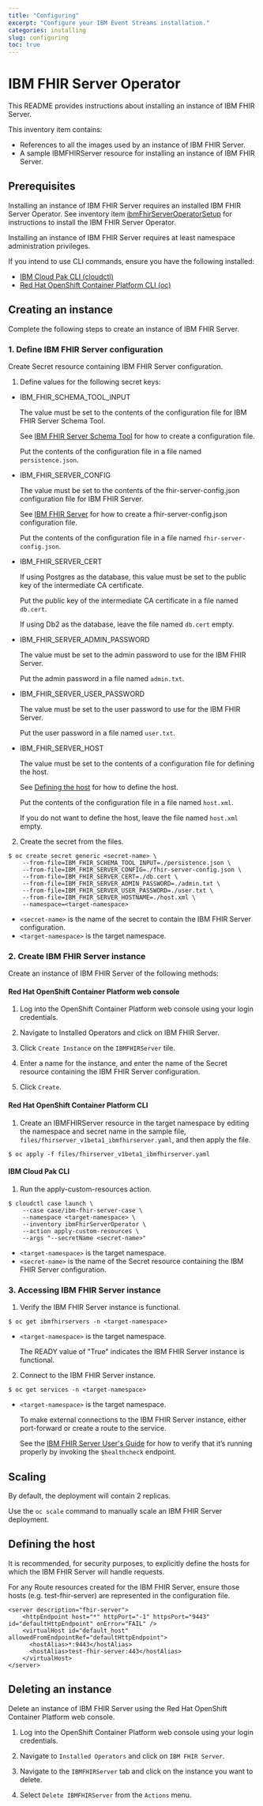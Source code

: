 ```yaml
---
title: "Configuring"
excerpt: "Configure your IBM Event Streams installation."
categories: installing
slug: configuring
toc: true
---
```


# IBM FHIR Server Operator

This README provides instructions about installing an instance of IBM FHIR Server.

This inventory item contains:
- References to all the images used by an instance of IBM FHIR Server.
- A sample IBMFHIRServer resource for installing an instance of IBM FHIR Server.

## Prerequisites

Installing an instance of IBM FHIR Server requires an installed IBM FHIR Server Operator.
See inventory item [ibmFhirServerOperatorSetup](../ibmFhirServerOperatorSetup/README.md#installing) for instructions to install the IBM FHIR Server Operator.

Installing an instance of IBM FHIR Server requires at least namespace administration privileges. 

If you intend to use CLI commands, ensure you have the following installed:

  - [IBM Cloud Pak CLI (cloudctl)](https://github.com/IBM/cloud-pak-cli)
  - [Red Hat OpenShift Container Platform CLI (oc)](https://docs.openshift.com/container-platform/4.4/cli_reference/openshift_cli/getting-started-cli.html)

## Creating an instance

Complete the following steps to create an instance of IBM FHIR Server.

### 1. Define IBM FHIR Server configuration

Create Secret resource containing IBM FHIR Server configuration.

1. Define values for the following secret keys:

  - IBM\_FHIR\_SCHEMA\_TOOL\_INPUT

      The value must be set to the contents of the configuration file for IBM FHIR Server Schema Tool.

      See [IBM FHIR Server Schema Tool](https://hub.docker.com/r/ibmcom/ibm-fhir-schematool) for how to create a configuration file.
      
      Put the contents of the configuration file in a file named `persistence.json`.

  - IBM\_FHIR\_SERVER\_CONFIG

      The value must be set to the contents of the fhir-server-config.json configuration file for IBM FHIR Server.

      See [IBM FHIR Server](https://hub.docker.com/r/ibmcom/ibm-fhir-server) for how to create a fhir-server-config.json configuration file.

      Put the contents of the configuration file in a file named `fhir-server-config.json`.

  - IBM\_FHIR\_SERVER\_CERT

      If using Postgres as the database, this value must be set to the public key of the intermediate CA certificate.

      Put the public key of the intermediate CA certificate in a file named `db.cert`.

      If using Db2 as the database, leave the file named `db.cert` empty.

  - IBM\_FHIR\_SERVER\_ADMIN\_PASSWORD

      The value must be set to the admin password to use for the IBM FHIR Server.

      Put the admin password in a file named `admin.txt`.

  - IBM\_FHIR\_SERVER\_USER\_PASSWORD

      The value must be set to the user password to use for the IBM FHIR Server.

      Put the user password in a file named `user.txt`.

  - IBM\_FHIR\_SERVER\_HOST

      The value must be set to the contents of a configuration file for defining the host.
      
      See [Defining the host](#defining-the-host) for how to define the host.
      
      Put the contents of the configuration file in a file named `host.xml`.

      If you do not want to define the host, leave the file named `host.xml` empty.

2. Create the secret from the files.

  ```
  $ oc create secret generic <secret-name> \
      --from-file=IBM_FHIR_SCHEMA_TOOL_INPUT=./persistence.json \
      --from-file=IBM_FHIR_SERVER_CONFIG=./fhir-server-config.json \
      --from-file=IBM_FHIR_SERVER_CERT=./db.cert \
      --from-file=IBM_FHIR_SERVER_ADMIN_PASSWORD=./admin.txt \
      --from-file=IBM_FHIR_SERVER_USER_PASSWORD=./user.txt \
      --from-file=IBM_FHIR_SERVER_HOSTNAME=./host.xml \
      --namespace=<target-namespace>
  ```
  - `<secret-name>` is the name of the secret to contain the IBM FHIR Server configuration.
  - `<target-namespace>` is the target namespace.

### 2. Create IBM FHIR Server instance

Create an instance of IBM FHIR Server of the following methods:

#### Red Hat OpenShift Container Platform web console
 
  1. Log into the OpenShift Container Platform web console using your login credentials.

  2. Navigate to Installed Operators and click on IBM FHIR Server.

  3. Click `Create Instance` on the `IBMFHIRServer` tile.

  4. Enter a name for the instance, and enter the name of the Secret resource containing the IBM FHIR Server configuration.

  5. Click `Create`.

#### Red Hat OpenShift Container Platform CLI

  1. Create an IBMFHIRServer resource in the target namespace by editing the namespace and secret name in the sample file, `files/fhirserver_v1beta1_ibmfhirserver.yaml`, and then apply the file.

  ```
  $ oc apply -f files/fhirserver_v1beta1_ibmfhirserver.yaml
  ```

#### IBM Cloud Pak CLI

  1. Run the apply-custom-resources action.

  ```
  $ cloudctl case launch \
      --case case/ibm-fhir-server-case \
      --namespace <target-namespace> \
      --inventory ibmFhirServerOperator \
      --action apply-custom-resources \
      --args "--secretName <secret-name>"
  ```
  - `<target-namespace>` is the target namespace.
  - `<secret-name>` is the name of the Secret resource containing the IBM FHIR Server configuration.

### 3. Accessing IBM FHIR Server instance

  1. Verify the IBM FHIR Server instance is functional.

  ```
  $ oc get ibmfhirservers -n <target-namespace>
  ```
  - `<target-namespace>` is the target namespace.

    The READY value of "True" indicates the IBM FHIR Server instance is functional.

  2. Connect to the IBM FHIR Server instance.

  ```
  $ oc get services -n <target-namespace>
  ```
  - `<target-namespace>` is the target namespace.

    To make external connections to the IBM FHIR Server instance, either port-forward or create a route to the service.

    See the [IBM FHIR Server User's Guide](https://ibm.github.io/FHIR/guides/FHIRServerUsersGuide) for how to verify that it’s running properly by invoking the `$healthcheck` endpoint.

## Scaling

By default, the deployment will contain 2 replicas.

Use the `oc scale` command to manually scale an IBM FHIR Server deployment.

## Defining the host

It is recommended, for security purposes, to explicitly define the hosts for which the IBM FHIR Server will handle requests.

For any Route resources created for the IBM FHIR Server, ensure those hosts (e.g. test-fhir-server) are represented in the configuration file.

```
<server description="fhir-server">
    <httpEndpoint host="*" httpPort="-1" httpsPort="9443" id="defaultHttpEndpoint" onError="FAIL" />
    <virtualHost id="default_host" allowedFromEndpointRef="defaultHttpEndpoint">
      <hostAlias>*:9443</hostAlias>
      <hostAlias>test-fhir-server:443</hostAlias>
    </virtualHost>
</server>
```

## Deleting an instance

Delete an instance of IBM FHIR Server using the Red Hat OpenShift Container Platform web console.
 
  1. Log into the OpenShift Container Platform web console using your login credentials.

  2. Navigate to `Installed Operators` and click on `IBM FHIR Server`.

  3. Navigate to the `IBMFHIRServer` tab and click on the instance you want to delete.

  4. Select `Delete IBMFHIRServer` from the `Actions` menu.
